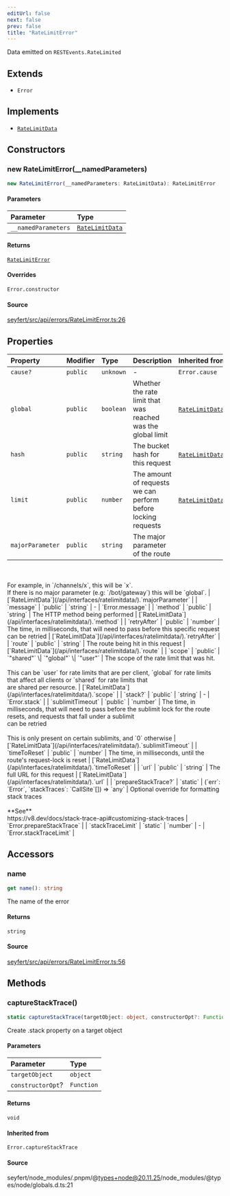 ```yaml
---
editUrl: false
next: false
prev: false
title: "RateLimitError"
---
```


Data emitted on `RESTEvents.RateLimited`

## Extends

- `Error`

## Implements

- [`RateLimitData`](/api/interfaces/ratelimitdata/)

## Constructors

### new RateLimitError(__namedParameters)

```ts
new RateLimitError(__namedParameters: RateLimitData): RateLimitError
```

#### Parameters

| Parameter | Type |
| :------ | :------ |
| `__namedParameters` | [`RateLimitData`](/api/interfaces/ratelimitdata/) |

#### Returns

[`RateLimitError`](/api/classes/ratelimiterror/)

#### Overrides

`Error.constructor`

#### Source

[seyfert/src/api/errors/RateLimitError.ts:26](https://github.com/potoland/potocuit/blob/e332d7a/src/api/errors/RateLimitError.ts#L26)

## Properties

| Property | Modifier | Type | Description | Inherited from |
| :------ | :------ | :------ | :------ | :------ |
| `cause?` | `public` | `unknown` | - | `Error.cause` |
| `global` | `public` | `boolean` | Whether the rate limit that was reached was the global limit | [`RateLimitData`](/api/interfaces/ratelimitdata/).`global` |
| `hash` | `public` | `string` | The bucket hash for this request | [`RateLimitData`](/api/interfaces/ratelimitdata/).`hash` |
| `limit` | `public` | `number` | The amount of requests we can perform before locking requests | [`RateLimitData`](/api/interfaces/ratelimitdata/).`limit` |
| `majorParameter` | `public` | `string` | The major parameter of the route<br /><br />For example, in `/channels/x`, this will be `x`.<br />If there is no major parameter (e.g: `/bot/gateway`) this will be `global`. | [`RateLimitData`](/api/interfaces/ratelimitdata/).`majorParameter` |
| `message` | `public` | `string` | - | `Error.message` |
| `method` | `public` | `string` | The HTTP method being performed | [`RateLimitData`](/api/interfaces/ratelimitdata/).`method` |
| `retryAfter` | `public` | `number` | The time, in milliseconds, that will need to pass before this specific request can be retried | [`RateLimitData`](/api/interfaces/ratelimitdata/).`retryAfter` |
| `route` | `public` | `string` | The route being hit in this request | [`RateLimitData`](/api/interfaces/ratelimitdata/).`route` |
| `scope` | `public` | `"shared"` \| `"global"` \| `"user"` | The scope of the rate limit that was hit.<br /><br />This can be `user` for rate limits that are per client, `global` for rate limits that affect all clients or `shared` for rate limits that<br />are shared per resource. | [`RateLimitData`](/api/interfaces/ratelimitdata/).`scope` |
| `stack?` | `public` | `string` | - | `Error.stack` |
| `sublimitTimeout` | `public` | `number` | The time, in milliseconds, that will need to pass before the sublimit lock for the route resets, and requests that fall under a sublimit<br />can be retried<br /><br />This is only present on certain sublimits, and `0` otherwise | [`RateLimitData`](/api/interfaces/ratelimitdata/).`sublimitTimeout` |
| `timeToReset` | `public` | `number` | The time, in milliseconds, until the route's request-lock is reset | [`RateLimitData`](/api/interfaces/ratelimitdata/).`timeToReset` |
| `url` | `public` | `string` | The full URL for this request | [`RateLimitData`](/api/interfaces/ratelimitdata/).`url` |
| `prepareStackTrace?` | `static` | (`err`: `Error`, `stackTraces`: `CallSite`[]) => `any` | Optional override for formatting stack traces<br /><br />**See**<br />https://v8.dev/docs/stack-trace-api#customizing-stack-traces | `Error.prepareStackTrace` |
| `stackTraceLimit` | `static` | `number` | - | `Error.stackTraceLimit` |

## Accessors

### name

```ts
get name(): string
```

The name of the error

#### Returns

`string`

#### Source

[seyfert/src/api/errors/RateLimitError.ts:56](https://github.com/potoland/potocuit/blob/e332d7a/src/api/errors/RateLimitError.ts#L56)

## Methods

### captureStackTrace()

```ts
static captureStackTrace(targetObject: object, constructorOpt?: Function): void
```

Create .stack property on a target object

#### Parameters

| Parameter | Type |
| :------ | :------ |
| `targetObject` | `object` |
| `constructorOpt`? | `Function` |

#### Returns

`void`

#### Inherited from

`Error.captureStackTrace`

#### Source

seyfert/node\_modules/.pnpm/@types+node@20.11.25/node\_modules/@types/node/globals.d.ts:21
